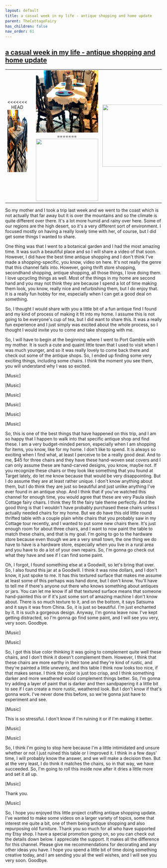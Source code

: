 ```yaml
---
layout: default
title: a casual week in my life - antique shopping and home update
parent: TheCottageFairy
has_children: false
nav_order: 61
---
```


## [a casual week in my life - antique shopping and home update](https://www.youtube.com/watch?v=X36YMpLN3Ok)

<div>
<table align="center">
	<tr>
		<td align="center">
<<<<<<< HEAD
			<img src="../../assets/cottage_fairy_ai_generated_photos/a_casual_week_in_my_life_-_antique_shopping_and_home_update-[X36YMpLN3Ok]/generated_00.png" height="200" width="200"/>
		</td>
		<td align="center">
			<img src="../../assets/cottage_fairy_ai_generated_photos/a_casual_week_in_my_life_-_antique_shopping_and_home_update-[X36YMpLN3Ok]/generated_01.png" height="200" width="200"/>
		</td>
		<td align="center">
			<img src="../../assets/cottage_fairy_ai_generated_photos/a_casual_week_in_my_life_-_antique_shopping_and_home_update-[X36YMpLN3Ok]/generated_02.png" height="200" width="200"/>
=======
			<img src="../../posters/a_casual_week_in_my_life_-_antique_shopping_and_home_update-[X36YMpLN3Ok]/generated_00.png" height="200" width="200"/>
		</td>
		<td align="center">
			<img src="../../posters/a_casual_week_in_my_life_-_antique_shopping_and_home_update-[X36YMpLN3Ok]/generated_01.png" height="200" width="200"/>
		</td>
		<td align="center">
			<img src="../../posters/a_casual_week_in_my_life_-_antique_shopping_and_home_update-[X36YMpLN3Ok]/generated_02.png" height="200" width="200"/>
>>>>>>> ffe52613361410ad9d371a0f80e81de4dd24175f
		</td>
	</tr>
</table>
</div>

So my mother and I took a trip last week and we went to the coast which is not actually that far away but it is over the mountains and so the climate is quite different over there. It's a lot more humid and rainy over here. Some of our regions are the high desert, so it's a very different sort of environment. I focused mostly on having a really lovely time with her, of course, but I did get some things I wanted to share.

One thing was that I went to a botanical garden and I had the most amazing time. It was such a beautiful place and so I will share a video of that soon. However, I did have the best time antique shopping and I don't think I've made a shopping-specific, you know, video on here. It's not really the genre that this channel falls into. However, going thrift store shopping, secondhand shopping, antique shopping, all those things, I love doing them. I love upcycling things as well. Most of the things in my home are second hand and you may not think they are because I spend a lot of time making them look, you know, really nice and refurbishing them, but I do enjoy that. It is a really fun hobby for me, especially when I can get a good deal on something.

So, I thought I would share with you a little bit of a fun antique find I found and my kind of process of making it fit into my home. I assume this is not going to be everyone's cup of tea, but I did want to share this. It was a really fun experience and I just simply was excited about the whole process, so I thought I would invite you to come and take shopping with me.

So, I will have to begin at the beginning where I went to Port Gamble with my mother. It is such a cute and quaint little town that I used to visit when I was much younger, and so it was really lovely to come back there and check out some of the antique shops. So, I ended up finding some very exciting things, including some chairs. I think the moment you see them, you will understand why I was so excited.

[Music]

[Music]

[Music]

[Music]

[Music]

[Music]

So, this is one of the best things that have happened on this trip, and I am so happy that I happen to walk into that specific antique shop and find these. I am a very budget-minded person, especially when I am shopping for items, you know, like for my home. I don't like to spend. It is always so exciting when I find what, at least I perceive to be a really good deal. And to me, $45 for three chairs and they have these hand-woven seat covers and I can only assume these are hand-carved designs, you know, maybe not. If you recognize these chairs or they look like something that you found at Target lately, do let me know because that would be very disappointing. But I do assume they are at least rather unique. I don't know anything about them, but I do think they are just so beautiful and just unlike anything I've ever found in an antique shop. And I think that if you've watched this channel for enough time, you would agree that these are very Paula slash Cottage fairy chairs. I think they fit the fairy tale theme perfectly. And the good thing is that I wouldn't have probably purchased these chairs unless I actually needed chairs for my home. But we do have this old little round thrifted table with a couple plain white chairs that you probably saw in my Cottage tour recently, and I wanted to put some new chairs there. It's just enough room for about three chairs, and I want to now paint the table to match these chairs, and that is my goal. I'm going to go to the hardware store because even though we are a very small town, the one thing we do have to have is a hardware store, especially when you live in a rural area and you have to do a lot of your own repairs. So, I'm gonna go check out what they have and see if I can find some paint.

Oh, I forgot, I found something else at a Goodwill, so let's bring that over. So, I also found this jar at a Goodwill. I think it was nine dollars, and I don't know, it just spoke to me. It has this textured surface that makes me assume at least some of this perhaps was hand done, but I don't know. You'll have to tell me if there's anyone out there who knows something about antiques or jars. You can let me know if all that textured surface means that someone hand-painted this or if it's just some sort of amazing machine I don't know about. There is so much texture to it, and on the bottom, it says Satsuma and it says it was from China. So, it is just so beautiful. I'm just enchanted by it. It is such a gorgeous design. Anyway, I'm gonna leave now. I've kept getting distracted, so I'm gonna go find some paint, and I will see you very, very soon. Goodbye.

[Music]

[Music]

So, I got this blue color thinking it was going to complement quite well these chairs, and I don't think it doesn't complement them. However, I think that these chairs are more earthy in their tone and they're kind of rustic, and they're painted a little unevenly, and this table I think now looks too nice, if that makes sense. I think the color is just too crisp, and I think something darker and more weathered would complement things better. So, I'm gonna try adding a layer of paint that is darker and then sandpapering it a little bit to see if I can create a more rustic, weathered look. But I don't know if that's gonna work. I've never done this before, so we're gonna just have to experiment and see.

[Music]

This is so stressful. I don't know if I'm ruining it or if I'm making it better.

[Music]

[Music]

So, I think I'm going to stop here because I'm a little intimidated and unsure whether or not I just ruined this table or I improved it. I think in a few days' time, I will probably know the answer, and we will make a decision then. But at the very least, I do think it matches the chairs, so in that way, we have succeeded. So, I'm going to roll this inside now after it dries a little more and set it all up.

[Music]

Thank you.

[Music]

So, I hope you enjoyed this little project crafting antique shopping update. I've wanted to make some videos on a larger variety of topics, some that interest me quite a bit, one of them being antique shopping and also repurposing old furniture. Thank you so much for all who have supported my Etsy shop. I have a special promotion going on, so you can check out the details down below. I appreciate the support. It makes all the difference for this channel. Please give me recommendations for decorating and any other ideas you have. I hope you spend a little bit of time doing something creative today, and I am sending you all the well wishes, and I will see you very soon. Goodbye.